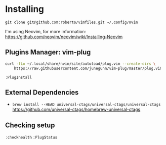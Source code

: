 # Installing

`git clone git@github.com:roberto/vimfiles.git ~/.config/nvim`

I'm using Neovim, for more information:
https://github.com/neovim/neovim/wiki/Installing-Neovim

## Plugins Manager: vim-plug

```sh
curl -fLo ~/.local/share/nvim/site/autoload/plug.vim --create-dirs \
    https://raw.githubusercontent.com/junegunn/vim-plug/master/plug.vim
```

`:PlugInstall`

## External Dependencies

* `brew install --HEAD universal-ctags/universal-ctags/universal-ctags` \
   https://github.com/universal-ctags/homebrew-universal-ctags

## Checking setup

`:checkhealth`
`:PlugStatus`

